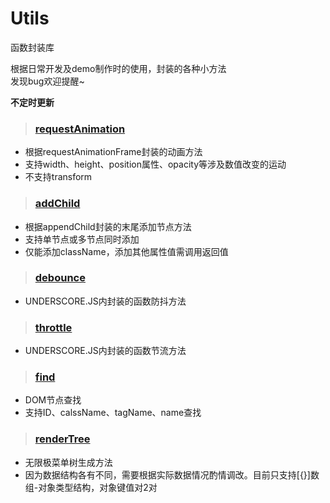 # Utils
函数封装库

根据日常开发及demo制作时的使用，封装的各种小方法
<br>
发现bug欢迎提醒~

**不定时更新**


> ### [requestAnimation](https://github.com/LyuHaiLoong/Utils/blob/master/requestAnimation.js)

- 根据requestAnimationFrame封装的动画方法
- 支持width、height、position属性、opacity等涉及数值改变的运动
- 不支持transform

> ### [addChild](https://github.com/LyuHaiLoong/Utils/blob/master/addChild.js)

- 根据appendChild封装的末尾添加节点方法
- 支持单节点或多节点同时添加
- 仅能添加className，添加其他属性值需调用返回值

> ### [debounce](https://github.com/LyuHaiLoong/Utils/blob/master/debounce.js)
- UNDERSCORE.JS内封装的函数防抖方法

> ### [throttle](https://github.com/LyuHaiLoong/Utils/blob/master/throttle.js)
- UNDERSCORE.JS内封装的函数节流方法

> ### [find](https://github.com/LyuHaiLoong/Utils/blob/master/find.js)
- DOM节点查找
- 支持ID、calssName、tagName、name查找

> ### [renderTree](https://github.com/LyuHaiLoong/Utils/blob/master/renderTree.js)
- 无限极菜单树生成方法
- 因为数据结构各有不同，需要根据实际数据情况酌情调改。目前只支持[{}]数组-对象类型结构，对象键值对2对
